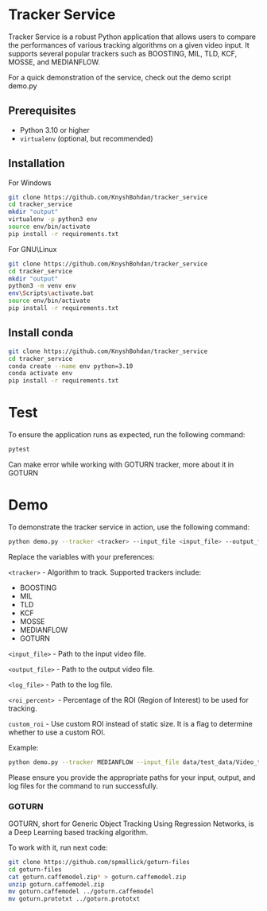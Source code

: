 # Tracker Service

Tracker Service is a robust Python application that allows users to compare the performances of various tracking algorithms on a given video input. It supports several popular trackers such as BOOSTING, MIL, TLD, KCF, MOSSE, and MEDIANFLOW.

For a quick demonstration of the service, check out the demo script demo.py

## Prerequisites

- Python 3.10 or higher
- `virtualenv` (optional, but recommended)

## Installation

For Windows

```bash
git clone https://github.com/KnyshBohdan/tracker_service
cd tracker_service
mkdir "output"
virtualenv -p python3 env
source env/bin/activate
pip install -r requirements.txt
```

For GNU\Linux

```bash
git clone https://github.com/KnyshBohdan/tracker_service
cd tracker_service
mkdir "output"
python3 -m venv env
env\Scripts\activate.bat
source env/bin/activate
pip install -r requirements.txt
```

## Install conda

```bash
git clone https://github.com/KnyshBohdan/tracker_service
cd tracker_service
conda create --name env python=3.10
conda activate env
pip install -r requirements.txt
```

# Test

To ensure the application runs as expected, run the following command:

```bash
pytest
```

Can make error while working with GOTURN tracker, more about it in GOTURN

# Demo

To demonstrate the tracker service in action, use the following command:

```bash
python demo.py --tracker <tracker> --input_file <input_file> --output_file <output_file> --log_file <log_file> --roi_percent <roi_percent> --custom_roi
```

Replace the variables with your preferences:

`<tracker>` - Algorithm to track. Supported trackers include:
* BOOSTING
* MIL
* TLD
* KCF
* MOSSE
* MEDIANFLOW
* GOTURN

`<input_file>` - Path to the input video file.

`<output_file>` - Path to the output video file.

`<log_file>` - Path to the log file.

`<roi_percent> `- Percentage of the ROI (Region of Interest) to be used for tracking.

`custom_roi` - Use custom ROI instead of static size. It is a flag to determine whether to use a custom ROI.

Example:

```bash
python demo.py --tracker MEDIANFLOW --input_file data/test_data/Video_test_CV_10sec.mp4 --output_file output/output.mp4 --log_file output/log.csv --roi_percent 5 --custom_roi
```

Please ensure you provide the appropriate paths for your input, output, and log files for the command to run successfully.

### GOTURN

GOTURN, short for Generic Object Tracking Using Regression Networks, is a Deep Learning based tracking algorithm.

To work with it, run next code:

```bash
git clone https://github.com/spmallick/goturn-files
cd goturn-files
cat goturn.caffemodel.zip* > goturn.caffemodel.zip
unzip goturn.caffemodel.zip
mv goturn.caffemodel ../goturn.caffemodel
mv goturn.prototxt ../goturn.prototxt
```